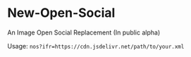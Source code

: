 # New-Open-Social
An Image Open Social Replacement (In public alpha)

Usage:
```nos?ifr=https://cdn.jsdelivr.net/path/to/your.xml```
